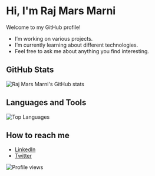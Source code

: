 # Hi, I'm Raj Mars Marni

Welcome to my GitHub profile!

- I’m working on various projects.
- I’m currently learning about different technologies.
- Feel free to ask me about anything you find interesting.

## GitHub Stats

![Raj Mars Marni's GitHub stats](https://github-readme-stats.vercel.app/api?username=rajmarni&show_icons=true&theme=radical)

## Languages and Tools

![Top Languages](https://github-readme-stats.vercel.app/api/top-langs/?username=rajmarni&layout=compact)

## How to reach me

- [LinkedIn](https://www.linkedin.com/in/yourprofile)
- [Twitter](https://twitter.com/yourhandle)

![Profile views](https://komarev.com/ghpvc/?username=rajmarni)
